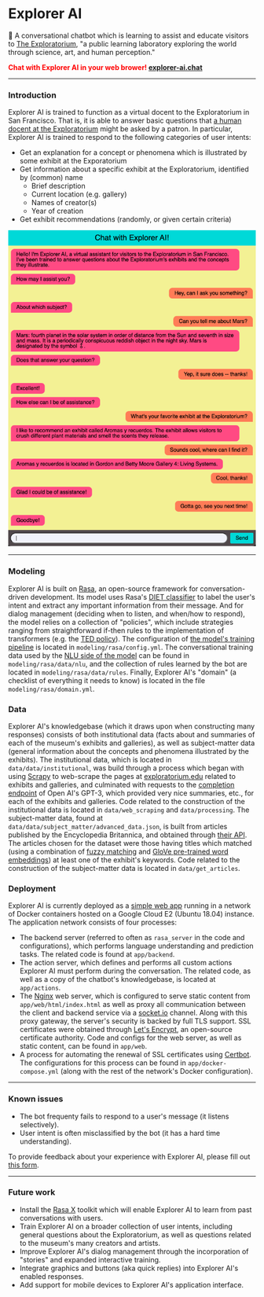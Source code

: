 # Explorer AI

🤖 A conversational chatbot which is learning to assist and educate visitors to 
[The Exploratorium](https://www.exploratorium.edu/about-us), "a public learning laboratory exploring the world through 
science, art, and human perception." 

**<span style="color:red">Chat with Explorer AI in your web brower!</span>  [explorer-ai.chat](https://explorer-ai.chat)**

---

### Introduction

Explorer AI is trained to function as a virtual docent to the Exploratorium in San Francisco. That is, it is able to 
answer basic questions that 
[a human docent at the Exploratorium](https://www.exploratorium.edu/exhibits/human-phenomena-explainer-station) might 
be asked by a patron. In particular, Explorer AI is trained to respond to the following categories of user intents:
  - Get an explanation for a concept or phenomena which is illustrated by some exhibit at the Exporatorium
  - Get information about a specific exhibit at the Exploratorium, identified by (common) name
    - Brief description
    - Current location (e.g. gallery)
    - Names of creator(s)
    - Year of creation
  - Get exhibit recommendations (randomly, or given certain criteria)

![Screenshot of Explorer AI interface](images/screenshot_1.png)

---

### Modeling

Explorer AI is built on [Rasa](https://rasa.com/docs/rasa/), an open-source framework for conversation-driven 
development. Its model uses Rasa's 
[DIET classifier](https://rasa.com/blog/introducing-dual-intent-and-entity-transformer-diet-state-of-the-art-performance-on-a-lightweight-architecture/) 
to label the user's intent and extract any important information from their message. And for dialog management (deciding 
when to listen, and when/how to respond), the model relies on a collection of "policies", which include strategies 
ranging from straightforward if-then rules to the implementation of transformers (e.g. the 
[TED policy](https://rasa.com/docs/rasa/policies/#ted-policy)).
The configuration of [the model's 
training pipeline](https://rasa.com/docs/rasa/tuning-your-model/) is located in `modeling/rasa/config.yml`. 
The conversational training data used by the [NLU side of the model](https://rasa.com/docs/rasa/nlu-training-data/) 
can be found in `modeling/rasa/data/nlu`, and the collection of rules learned by the bot are located in 
`modeling/rasa/data/rules`. Finally, Explorer AI's "domain" (a checklist of everything it needs to know) is located in 
the file `modeling/rasa/domain.yml`. 

### Data

Explorer AI's knowledgebase (which it draws upon when constructing many responses) consists of 
both institutional data (facts about and summaries of each of the museum's exhibits and galleries), as well as 
subject-matter data (general information about the concepts and phenomena illustrated by the exhibits).
The institutional data, which is located in `data/data/institutional`, was build through a process which began with 
using [Scrapy](https://scrapy.org) to web-scrape the pages at
[exploratorium.edu](https://www.exploratorium.edu) related to exhibits and galleries, and culminated with requests to 
the [completion endpoint](https://platform.openai.com/docs/api-reference/completions) of Open AI's GPT-3, which 
provided very nice summaries, etc., for each of the exhibits and galleries. Code related to the construction of the 
institutional data is located in `data/web_scraping` and `data/processing`.
The subject-matter data, found at `data/data/subject_matter/advanced_data.json`, is built from articles published by
the Encyclopedia Britannica, and obtained through [their API](https://encyclopaediaapi.com/). The articles chosen for 
the dataset were those having titles which matched (using a combination of 
[fuzzy matching](https://pypi.org/project/fuzzywuzzy/) and 
[GloVe pre-trained word embeddings](https://nlp.stanford.edu/projects/glove/)) at least
one of the exhibit's keywords. Code related to the construction of the subject-matter data is located in 
`data/get_articles`.

### Deployment

Explorer AI is currently deployed as a [simple web app](https://explorer-ai.chat) running in a network of Docker 
containers hosted on a Google Cloud E2 (Ubuntu 18.04) instance. The application network consists of four processes: 

- The backend server (referred to often as `rasa_server` in the code and configurations), which performs language 
understanding and prediction tasks. The related code is found at `app/backend`.
- The action server, which defines and performs all custom actions Explorer AI must perform during the conversation. 
The related code, as well as a copy of the chatbot's knowledgebase, is located at `app/actions`.
- The [Nginx](https://docs.nginx.com/nginx/admin-guide/web-server/web-server/) web server, which is configured to serve 
static content from `app/web/html/index.html` as well as proxy all communication between the client and backend service 
via a [socket.io](https://socket.io/docs/v4/) channel. Along with this proxy gateway, the server's security is backed
by full TLS support. SSL certificates were obtained through [Let's Encrypt](https://letsencrypt.org/), an open-source 
certificate authority. Code and configs for the web server, as well as static content, can be found in `app/web`.
- A process for automating the renewal of SSL certificates using [Certbot](https://certbot.eff.org/). The configurations
for this process can be found in `app/docker-compose.yml` (along with the rest of the network's Docker configuration).

---

### Known issues

- The bot frequenty fails to respond to a user's message (it listens selectively).
- User intent is often misclassified by the bot (it has a hard time understanding).

To provide feedback about your experience with Explorer AI, please fill out 
[this form](https://forms.gle/9Y4LFogLvzEKquqL9).

---

### Future work

- Install the [Rasa X](https://rasa.com/docs/rasa-enterprise/) toolkit which will enable Explorer AI to learn from
past conversations with users.
- Train Explorer AI on a broader collection of user intents, including general questions about the Exploratorium, as 
well as questions related to the museum's many creators and artists.
- Improve Explorer AI's dialog management through the incorporation of "stories" and expanded interactive training.
- Integrate graphics and buttons (aka quick replies) into Explorer AI's enabled responses.
- Add support for mobile devices to Explorer AI's application interface.
